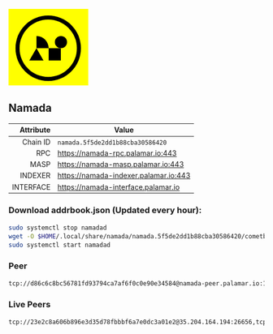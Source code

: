 ![Logo](https://raw.githubusercontent.com/Pa1amar/mainnets/refs/heads/main/namada/logo.png)
## Namada
| Attribute | Value |
|----------:|-------|
| Chain ID         | `namada.5f5de2dd1b88cba30586420` |
| RPC  | https://namada-rpc.palamar.io:443 |
| MASP  | https://namada-masp.palamar.io:443 |
| INDEXER | https://namada-indexer.palamar.io:443 |
| INTERFACE | https://namada-interface.palamar.io |

### Download addrbook.json (Updated every hour):
```bash
sudo systemctl stop namadad
wget -O $HOME/.local/share/namada/namada.5f5de2dd1b88cba30586420/cometbft/config/addrbook.json https://storage.palamar.io/mainnet/namada/addrbook.json
sudo systemctl start namadad
```
### Peer
```bash
tcp://d86c6c8bc56781fd93794ca7af6f0c0e90e34584@namada-peer.palamar.io:16656
```









































































































































































































































































































































































































































































































































































































































































































































































### Live Peers
```
tcp://23e2c8a606b896e3d35d78fbbbf6a7e0dc3a01e2@35.204.164.194:26656,tcp://e461529f0cfc2520dbad23d402906924fef602f9@65.109.26.242:26656,tcp://a8187523daabbc053ec992cde9975f65a085da25@46.4.29.231:5000,tcp://25d9f9b1ad986bae4e0d0de90fa595c09b5abd72@148.251.190.35:26656,tcp://c8aa095d5e56815f1e34b738b40d6e7bc9d13760@95.216.65.183:26656,tcp://35bea1f9d7a2f34ac093ae361c6876b328d8cf20@172.161.145.12:26656,tcp://7b2fcfb157212fe24797153b8dc30e05285285f4@212.83.33.148:26602,tcp://ebc272824924ea1a27ea3183dd0b9ba713494f83@185.16.39.158:26656,tcp://94b60575033a7bb366101cb57ccb78073d97a446@167.235.35.48:26656,tcp://5a7f398e1517fd661689449971a4ec26dd0bea5e@80.241.215.77:26656,tcp://04affb50117ef548cbf7d1ddb1e6416dec0645ae@65.108.75.179:14656
```

